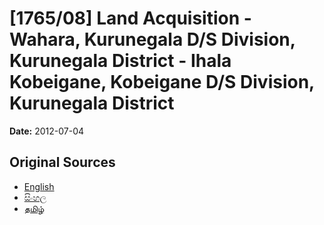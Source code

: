 # [1765/08] Land Acquisition - Wahara, Kurunegala D/S Division, Kurunegala District - Ihala Kobeigane, Kobeigane D/S Division, Kurunegala District

**Date:** 2012-07-04

## Original Sources

- [English](https://documents.gov.lk/view/extra-gazettes/2012/7/1765-08_E.pdf)
- [සිංහල](https://documents.gov.lk/view/extra-gazettes/2012/7/1765-08_S.pdf)
- [தமிழ்](https://documents.gov.lk/view/extra-gazettes/2012/7/1765-08_T.pdf)
